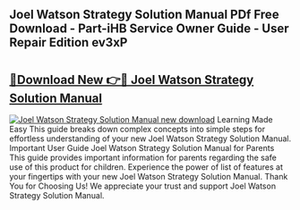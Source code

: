 ## Joel Watson Strategy Solution Manual PDf Free Download - Part-iHB Service Owner Guide - User Repair Edition ev3xP

# <h2><a href="http://bc67416.oget.top/?id=Joel+Watson+Strategy+Solution+Manual">🔗Download New 👉🔴 Joel Watson Strategy Solution Manual</a></h2>

[![Joel Watson Strategy Solution Manual new download](https://i.imgur.com/5g1atiW.png)](http://bc67416.oget.top/?id=Joel+Watson+Strategy+Solution+Manual)
Learning Made Easy This guide breaks down complex concepts into simple steps for effortless understanding of your new Joel Watson Strategy Solution Manual. Important User Guide Joel Watson Strategy Solution Manual for Parents This guide provides important information for parents regarding the safe use of this product for children. Experience the power of list of features at your fingertips with your new Joel Watson Strategy Solution Manual. Thank You for Choosing Us! We appreciate your trust and support Joel Watson Strategy Solution Manual.
